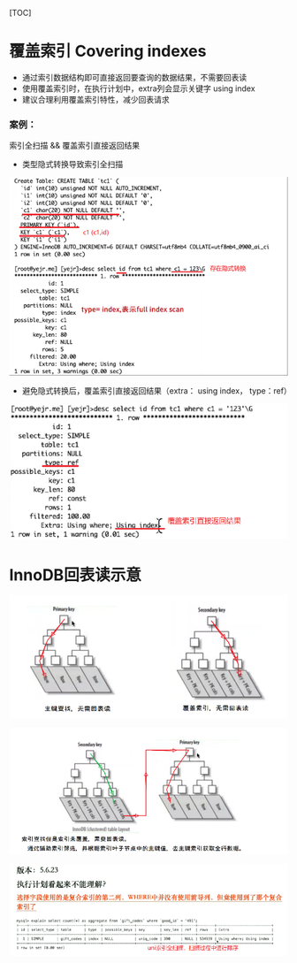[TOC]

# 覆盖索引 Covering indexes

- 通过索引数据结构即可直接返回要查询的数据结果，不需要回表读
- 使用覆盖索引时，在执行计划中，extra列会显示关键字 using index
- 建议合理利用覆盖索引特性，减少回表请求

 

### 案例：

索引全扫描 && 覆盖索引直接返回结果

- 类型隐式转换导致索引全扫描

![ ](.pics/image-20200901092710415.png)

 

 

- 避免隐式转换后，覆盖索引直接返回结果（extra： using index， type：ref）

![ ](.pics/image-20200901092724131.png)

 

# InnoDB回表读示意

 

![ ](.pics/clip_image003-1598923614425.png)

 

 ![ ](.pics/image-20200901092752030.png)

![ ](.pics/image-20200901092800147.png)